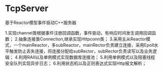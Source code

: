 # TcpServer
基于Reactor模型事件驱动C++服务器

1.实现channel类根据事件注册回调函数，事件驱动，有响应时间发生调用回调函数；
2.抽象连接类Connection,继承实现Httpconn类；
3.采用主从Reactor模式，一个mainReactor，多subReactor，mainRector负责建立连接，采用Epoll水平触发防止丢失连接，将连接分配给subRector，subRector负责读写以及业务逻辑；
4.利用RAII以及单例模式实现数据库连接池；
5.利用单例模式以及阻塞线程安全队列实现异步日志；
6.利用状态机以及正则表达式实现Http报文解析；
